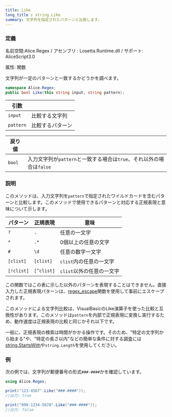 ```yaml
---
title: Like
long_title : string.Like
summary: 文字列を指定されたパターンと比較します。
---
```


### 定義
名前空間:Alice.Regex / アセンブリ : Losetta.Runtime.dll / サポート: AliceScript3.0

属性: 関数

文字列が一定のパターンと一致するかどうかを調べます。

```cs title="AliceScript"
namespace Alice.Regex;
public bool Like(this string input, string pattern);
```

|引数| |
|-|-|
|`input`|比較する文字列|
|`pattern`|比較するパターン|

|戻り値| |
|-|-|
|`bool`|入力文字列が`pattern`と一致する場合は`true`、それ以外の場合は`false`|

### 説明
このメソッドは、入力文字列を`pattern`で指定されたワイルドカードを含むパターンと比較します。このメソッドで使用できるパターンと対応する正規表現と意味について示します。

パターン|正規表現|意味
---|---|---
`?`|`.`|任意の一文字
`*`|`.*`|0個以上の任意の文字
`#`|`\d`|任意の数字一文字
`[clist]`|`[clist]`|`clist`内の任意の一文字
`[!clist]`|`[^clist]`|`clist`以外の任意の一文字

この関数ではこの表に示した以外のパターンを表現することはできません。直接入力した正規表現パターンは、[regex_escape](./regex_escape.md)関数を使用して事前にエスケープされます。

このメソッドによる文字列比較は、VisualBasicのLike演算子を使った比較と互換性があります。このメソッドは`pattern`を内部で正規表現に変換し実行するため、動作速度は正規表現の比較と同じかそれ以下です。

一般に、正規表現の検索は時間がかかる操作です。そのため、"特定の文字列から始まる"や、"特定の長さ以内"などの簡単な条件に対する調査には[string.StartsWith](../../string/startswith.md)や`string.Length`を使用してください。

### 例
次の例では、文字列が郵便番号の形式`###-####`かを確認しています。

```cs title="AliceScript"
using Alice.Regex;

print("123-4567".Like("###-####"));
//出力: true

print("090-1234-5678".Like("###-####"));
//出力: false
```